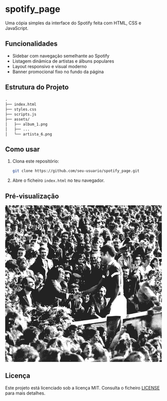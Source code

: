 # spotify_page

Uma cópia simples da interface do Spotify feita com HTML, CSS e JavaScript.

## Funcionalidades

-   Sidebar com navegação semelhante ao Spotify
-   Listagem dinâmica de artistas e álbuns populares
-   Layout responsivo e visual moderno
-   Banner promocional fixo no fundo da página

## Estrutura do Projeto

```
.
├── index.html
├── styles.css
├── scripts.js
├── assets/
│   ├── album_1.png
│   ├── ...
│   └── artista_6.png
```

## Como usar

1. Clona este repositório:
    ```sh
    git clone https://github.com/seu-usuario/spotify_page.git
    ```
2. Abre o ficheiro `index.html` no teu navegador.

## Pré-visualização

![Screenshot da interface](assets/album_1.png)

## Licença

Este projeto está licenciado sob a licença MIT. Consulta o ficheiro [LICENSE](LICENSE) para mais detalhes.
